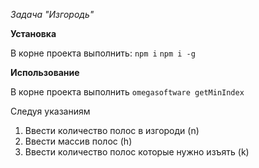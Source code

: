 *Задача "Изгородь"*

**Установка**

В корне проекта выполнить:
`npm i`
`npm i -g`

**Использование**

В корне проекта выполнить
`omegasoftware getMinIndex`

Следуя указаниям
1. Ввести количество полос в изгороди (n)
2. Ввести массив полос (h)
3. Ввести количество полос которые нужно изъять (k) 